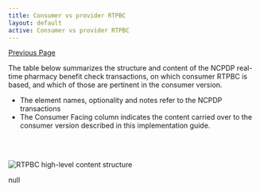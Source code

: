 ```yaml
---
title: Consumer vs provider RTPBC
layout: default
active: Consumer vs provider RTPBC
---
```


[Previous Page](Security.html)

The table below summarizes the structure and content of the NCPDP real-time pharmacy benefit check transactions, on which consumer RTPBC is based, and which of those are pertinent in the consumer version.

* The element names, optionality and notes refer to the NCPDP transactions
* The Consumer Facing column indicates the content carried over to the consumer version described in this implementation guide.

<br/><br/>
 
![RTPBC high-level content structure](https://www.frankmckinney.com/carin-rtpbc/high-level-content-view-table.png)

null